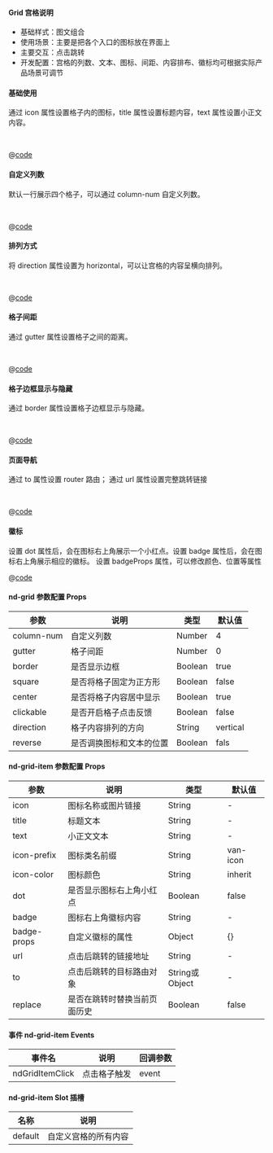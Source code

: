 #### Grid 宫格说明
- 基础样式：图文组合
- 使用场景：主要是把各个入口的图标放在界面上
- 主要交互：点击跳转
- 开发配置：宫格的列数、文本、图标、间距、内容排布、徽标均可根据实际产品场景可调节

#### 基础使用
通过 icon 属性设置格子内的图标，title 属性设置标题内容，text 属性设置小正文内容。


<br />

<common-code-format>
  <template #source>
    <APP-ndGrid-ndGridBasic></APP-ndGrid-ndGridBasic>
  </template>

  @[code](../.vuepress/components/APP/ndGrid/ndGridBasic.vue)

</common-code-format>

#### 自定义列数
默认一行展示四个格子，可以通过 column-num 自定义列数。

<br />

<common-code-format>
  <template #source>
    <APP-ndGrid-ndGridColumnNum></APP-ndGrid-ndGridColumnNum>
  </template>

  @[code](../.vuepress/components/APP/ndGrid/ndGridColumnNum.vue)

</common-code-format>

#### 排列方式
将 direction 属性设置为 horizontal，可以让宫格的内容呈横向排列。

<br />

<common-code-format>
  <template #source>
    <APP-ndGrid-ndGridDirection></APP-ndGrid-ndGridDirection>
  </template>

  @[code](../.vuepress/components/APP/ndGrid/ndGridDirection.vue)

</common-code-format>

#### 格子间距
通过 gutter 属性设置格子之间的距离。

<br />

<common-code-format>
  <template #source>
    <APP-ndGrid-ndGridGutter></APP-ndGrid-ndGridGutter>
  </template>

  @[code](../.vuepress/components/APP/ndGrid/ndGridGutter.vue)

</common-code-format>

#### 格子边框显示与隐藏
通过 border 属性设置格子边框显示与隐藏。

<br />

<common-code-format>
  <template #source>
    <APP-ndGrid-ndGridBorder></APP-ndGrid-ndGridBorder>
  </template>

  @[code](../.vuepress/components/APP/ndGrid/ndGridBorder.vue)

</common-code-format>

#### 页面导航
通过 to 属性设置 router 路由；
通过 url 属性设置完整跳转链接

<br />

<common-code-format>
  <template #source>
    <APP-ndGrid-ndGridNavigate></APP-ndGrid-ndGridNavigate>
  </template>

  @[code](../.vuepress/components/APP/ndGrid/ndGridNavigate.vue)

</common-code-format>

#### 徽标
设置 dot 属性后，会在图标右上角展示一个小红点。设置 badge 属性后，会在图标右上角展示相应的徽标。
设置 badgeProps 属性，可以修改颜色、位置等属性
<br />

<common-code-format>
  <template #source>
    <APP-ndGrid-ndGridDot></APP-ndGrid-ndGridDot>
  </template>

  @[code](../.vuepress/components/APP/ndGrid/ndGridDot.vue)

</common-code-format>

#### nd-grid 参数配置 Props

| 参数                    | 说明                       | 类型        | 默认值                                        |
| -------------------     | ------------------------  | ----------- | --------------------------------------------- |
| column-num              | 自定义列数                 |  Number     |      4       |
| gutter                  | 格子间距                   |  Number     |      0       |
| border                  | 是否显示边框               |  Boolean    |      true    |
| square                  | 是否将格子固定为正方形      |  Boolean    |      false   |
| center                  | 是否将格子内容居中显示      |  Boolean    |      true    |
| clickable               | 是否开启格子点击反馈        |  Boolean    |      false   |
| direction               | 格子内容排列的方向          |  String     |   vertical   |
| reverse                 | 是否调换图标和文本的位置    |  Boolean    |      fals    |

#### nd-grid-item 参数配置 Props

| 参数                    | 说明                       | 类型        | 默认值                                        |
| -------------------     | ------------------------  | ----------- | --------------------------------------------- |
| icon                    | 图标名称或图片链接          |  String     |      -       |
| title                   | 标题文本                   |  String     |      -       |
| text                    | 小正文文本                 |  String     |      -       |
| icon-prefix             | 图标类名前缀               |  String     |   van-icon   |
| icon-color              | 图标颜色                   |  String     |   inherit    |
| dot                     | 是否显示图标右上角小红点    |  Boolean    |      false   |
| badge                   | 图标右上角徽标内容          |  String     |      -       |
| badge-props             | 自定义徽标的属性            |  Object     |      {}      |
| url                     | 点击后跳转的链接地址        |  String     |      -       |
| to                      | 点击后跳转的目标路由对象     |  String或Object|      -       |
| replace                 | 是否在跳转时替换当前页面历史  |  Boolean   |      false      |


#### 事件 nd-grid-item Events

| 事件名     | 说明                                     | 回调参数            |
| ---------- | ---------------------------------------- | ------------------- |
| ndGridItemClick  | 点击格子触发                       |         event        |

#### nd-grid-item Slot 插槽 

| 名称        | 说明                              |
| ----------  | -------------------------------- |
| default     | 自定义宫格的所有内容               |